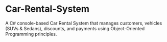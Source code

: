 # Car-Rental-System
A C# console-based Car Rental System that manages customers, vehicles (SUVs &amp; Sedans), discounts, and payments using Object-Oriented Programming principles.
